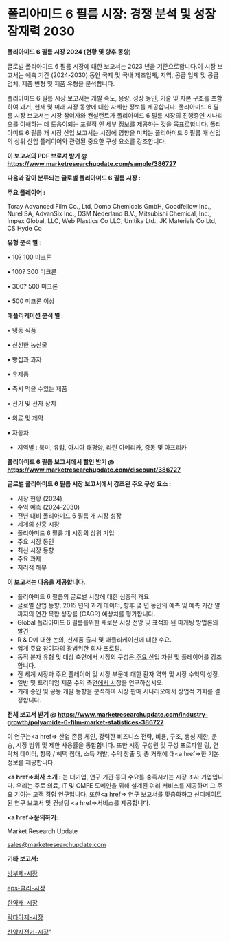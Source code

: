 # 폴리아미드 6 필름 시장: 경쟁 분석 및 성장 잠재력 2030

<strong>폴리아미드 6 필름 시장 2024 (현황 및 향후 동향)</strong>

글로벌 폴리아미드 6 필름 시장에 대한 보고서는 2023 년을 기준으로합니다.이 시장 보고서는 예측 기간 (2024-2030) 동안 국제 및 국내 제조업체, 지역, 공급 업체 및 공급 업체, 제품 변형 및 제품 유형을 분석합니다.

폴리아미드 6 필름 시장 보고서는 개발 속도, 용량, 성장 동인, 기술 및 자본 구조를 포함하여 과거, 현재 및 미래 시장 동향에 대한 자세한 정보를 제공합니다. 폴리아미드 6 필름 시장 보고서는 시장 참여자와 컨설턴트가 폴리아미드 6 필름 시장의 진행중인 시나리오를 이해하는 데 도움이되는 포괄적 인 세부 정보를 제공하는 것을 목표로합니다. 폴리아미드 6 필름 개 시장 산업 보고서는 시장에 영향을 미치는 폴리아미드 6 필름 개 산업의 상위 산업 플레이어와 관련된 중요한 구성 요소를 강조합니다.



<strong>이 보고서의 PDF 브로셔 받기 @ <a href=https://www.marketresearchupdate.com/sample/386727>https://www.marketresearchupdate.com/sample/386727</a></strong>



<strong>다음과 같이 분류되는 글로벌 폴리아미드 6 필름 시장 :</strong>



<strong>주요 플레이어 :</strong>

Toray Advanced Film Co., Ltd, Domo Chemicals GmbH, Goodfellow Inc., Nurel SA, AdvanSix Inc., DSM Nederland B.V., Mitsubishi Chemical, Inc., Impex Global, LLC, Web Plastics Co LLC, Unitika Ltd., JK Materials Co Ltd, CS Hyde Co



<strong>유형 분석 별 :</strong>

• 10? 100 미크론

• 100? 300 미크론

• 300? 500 미크론

• 500 미크론 이상



<strong>애플리케이션 분석 별 :</strong>

• 냉동 식품

• 신선한 농산물

• 빵집과 과자

• 유제품

• 즉시 먹을 수있는 제품

• 전기 및 전자 장치

• 의료 및 제약

• 자동차

<ul>
  <li>지역별 : 북미, 유럽, 아시아 태평양, 라틴 아메리카, 중동 및 아프리카</li>
</ul>


<strong>폴리아미드 6 필름 보고서에서 할인 받기 @ <a href=https://www.marketresearchupdate.com/discount/386727>https://www.marketresearchupdate.com/discount/386727</a></strong>



<strong>글로벌 폴리아미드 6 필름 시장 보고서에서 강조된 주요 구성 요소 :</strong>
<ul>
  <li>시장 현황 (2024)</li>
  <li>수익 예측 (2024-2030)</li>
  <li>전년 대비 폴리아미드 6 필름 개 시장 성장</li>
  <li>세계의 신흥 시장</li>
  <li>폴리아미드 6 필름 개 시장의 상위 기업</li>
  <li>주요 시장 동인</li>
  <li>최신 시장 동향</li>
  <li>주요 과제</li>
  <li>지리적 해부</li>
</ul>


<strong>이 보고서는 다음을 제공합니다.</strong>
<ul>
  <li>폴리아미드 6 필름의 글로벌 시장에 대한 심층적 개요.</li>
  <li>글로벌 산업 동향, 2015 년의 과거 데이터, 향후 몇 년 동안의 예측 및 예측 기간 말까지의 연간 복합 성장률 (CAGR) 예상치를 평가합니다.</li>
  <li>Global 폴리아미드 6 필름를위한 새로운 시장 전망 및 표적화 된 마케팅 방법론의 발견</li>
  <li>R &amp; D에 대한 논의, 신제품 출시 및 애플리케이션에 대한 수요.</li>
  <li>업계 주요 참여자의 광범위한 회사 프로필.</li>
  <li>동적 분자 유형 및 대상 측면에서 시장의 구성은<a href=> 주요 산</a>업 자원 및 플레이어를 강조합니다.</li>
  <li>전 세계 시장과 주요 플레이어 및 시장 부문에 대한 환자 역학 및 시장 수익의 성장.</li>
  <li>일반 및 프리미엄 제품 수익 측면<a href=>에서 시</a>장을 연구하십시오.</li>
  <li>거래 승인 및 공동 개발 동향을 분석하여 시장 판매 시나리오에서 상업적 기회를 결정합니다.</li>
</ul>



<strong>전체 보고서 받기 @ <a href=https://www.marketresearchupdate.com/industry-growth/polyamide-6-film-market-statistices-386727>https://www.marketresearchupdate.com/industry-growth/polyamide-6-film-market-statistices-386727</a></strong>

이 연구는<a href=> 산업 존중</a> 체인, 강력한 비즈니스 전략, 비용, 구조, 생성 제한, 운송, 시장 범위 및 제한 사용률을 통합합니다. 또한 시장 구성원 및 구성 프로파일 링, 연락처 데이터, 항목 / 혜택 침대, 소득 개발, 수익 창출 및 총 거래에 대<a href=>한 기본 </a>정보를 제공합니다.



<strong><a href=>회사 소</a>개 :</strong>
는 대기업, 연구 기관 등의 수요를 충족시키는 시장 조사 기업입니다. 우리는 주로 의료, IT 및 CMFE 도메인을 위해 설계된 여러 서비스를 제공하며 그 주요 기여는 고객 경험 연구입니다. 또한<a href=> 연구 보</a>고서를 맞춤화하고 신디케이트 된 연구 보고서 및 컨설팅 <a href=>서비스</a>를 제공합니다.



<strong><a href=>문의하기:</a></strong>

Market Research Update

sales@marketresearchupdate.com



<strong>기타 보고서:</strong>

<a href=https://www.linkedin.com/pulse/방부제-시장-현재-및-미래-성장-2029-survey-savvy-insights-360-analysis/>방부제-시장</a>

<a href=https://www.linkedin.com/pulse/eps-쿨러-시장-동향-및-성장-전망-survey-spotlight-pro-24-analysis-azk4f/>eps-쿨러-시장</a>

<a href=https://www.linkedin.com/pulse/한약재-시장-현재-및-미래-성장-2029-analytics-avenue-adventures-24-ana-4aenf/>한약재-시장</a>

<a href=https://www.linkedin.com/pulse/락타아제-시장-경쟁-분석-및-성장-잠재력-2030-analytics-avenue-adventures-24-ana-qjnsf/>락타아제-시장</a>

<a href=https://www.linkedin.com/pulse/산악자전거-시장-세분화-연구-및-목표-고객2029년-consumer-connection-chronicles-24--cgyxf/>산악자전거-시장</a>"
